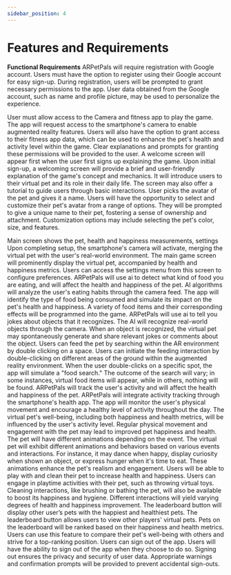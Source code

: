 ```yaml
---
sidebar_position: 4
---
```


# Features and Requirements

**Functional Requirements**
ARPetPals will require registration with Google account.
Users must have the option to register using their Google account for easy sign-up.
During registration, users will be prompted to grant necessary permissions to the app.
User data obtained from the Google account, such as name and profile picture, may be used to personalize the experience.


User must allow access to the Camera and fitness app to play the game.
The app will request access to the smartphone's camera to enable augmented reality features.
Users will also have the option to grant access to their fitness app data, which can be used to enhance the pet's health and activity level within the game.
Clear explanations and prompts for granting these permissions will be provided to the user.
A welcome screen will appear first when the user first signs up explaining the game.
Upon initial sign-up, a welcoming screen will provide a brief and user-friendly explanation of the game's concept and mechanics.
It will introduce users to their virtual pet and its role in their daily life.
The screen may also offer a tutorial to guide users through basic interactions.
User picks the avatar of the pet and gives it a name.
Users will have the opportunity to select and customize their pet's avatar from a range of options.
They will be prompted to give a unique name to their pet, fostering a sense of ownership and attachment.
Customization options may include selecting the pet's color, size, and features.


Main screen shows the pet, health and happiness measurements, settings
Upon completing setup, the smartphone's camera will activate, merging the virtual pet with the user's real-world environment.
The main game screen will prominently display the virtual pet, accompanied by health and happiness metrics.
Users can access the settings menu from this screen to configure preferences.
ARPetPals will use ai to detect what kind of food you are eating, and will affect the health and happiness of the pet.
AI algorithms will analyze the user's eating habits through the camera feed.
The app will identify the type of food being consumed and simulate its impact on the pet's health and happiness.
A variety of food items and their corresponding effects will be programmed into the game.
ARPetPals will use ai to tell you jokes about objects that it recognizes.
The AI will recognize real-world objects through the camera.
When an object is recognized, the virtual pet may spontaneously generate and share relevant jokes or comments about the object.
Users can feed the pet by searching within the AR environment by double clicking on a space.
Users can initiate the feeding interaction by double-clicking on different areas of the ground within the augmented reality environment.
When the user double-clicks on a specific spot, the app will simulate a "food search."
The outcome of the search will vary; in some instances, virtual food items will appear, while in others, nothing will be found.
ARPetPals will track the user's activity and will affect the health and happiness of the pet.
ARPetPals will integrate activity tracking through the smartphone's health app.
The app will monitor the user's physical movement and encourage a healthy level of activity throughout the day.
The virtual pet's well-being, including both happiness and health metrics, will be influenced by the user's activity level.
Regular physical movement and engagement with the pet may lead to improved pet happiness and health.
The pet will have different animations depending on the event.
The virtual pet will exhibit different animations and behaviors based on various events and interactions.
For instance, it may dance when happy, display curiosity when shown an object, or express hunger when it's time to eat.
These animations enhance the pet's realism and engagement.
Users will be able to play with and clean their pet to increase health and happiness.
Users can engage in playtime activities with their pet, such as throwing virtual toys.
Cleaning interactions, like brushing or bathing the pet, will also be available to boost its happiness and hygiene.
Different interactions will yield varying degrees of health and happiness improvement.
The leaderboard button will display other user’s pets with the happiest and healthiest pets.
The leaderboard button allows users to view other players' virtual pets.
Pets on the leaderboard will be ranked based on their happiness and health metrics.
Users can use this feature to compare their pet's well-being with others and strive for a top-ranking position.
Users can sign out of the app. 
Users will have the ability to sign out of the app when they choose to do so.
Signing out ensures the privacy and security of user data.
Appropriate warnings and confirmation prompts will be provided to prevent accidental sign-outs.
